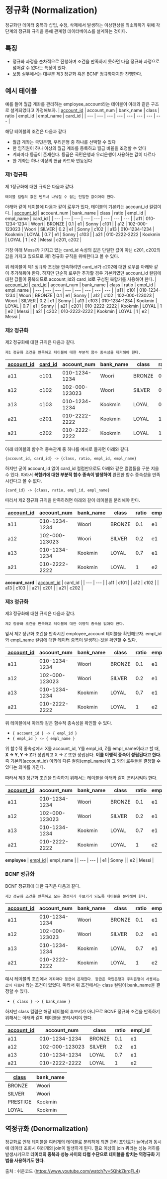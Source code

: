 # 정규화 (Normalization)
정규화란 데이터 중복과 삽입, 수정, 삭제에서 발생하는 이상현상을 최소화하기 위해 각 단계의 정규화 규칙을 통해 관계형 데이터베이스를 설계하는 것이다. 

## 특징
- 정규화 과정을 순차적으로 진행하며 조건을 만족하지 못하면 다음 정규화 과정으로 넘어갈 수 없다는 특징이 있다.
- 보통 실무에서는 대부분 제3 정규화 혹은 BCNF 정규화까지만 진행한다.

## 예시 테이블
예를 들어 월급 계좌를 관리하는 employee_account라는 테이블이 아래와 같은 구조로 설계되었다고 가정해보자. 
| <U>account_id</U>  | account_num | bank_name | class | ratio | empl_id | empl_name | card_id |
| --- | --- | --- | --- | --- | --- | --- | --- |

해당 테이블의 조건은 다음과 같다
- 월급 계좌는 국민은행, 우리은행 중 하나를 선택할 수 있다
- 한 임직원이 하나 이상의 월급 계좌를 등록하고 월급 비율을 조정할 수 있다
- 계좌마다 등급이 존재한다. 등급은 국민은행과 우리은행이 사용하는 값이 다르다
- 한 계좌는 하나 이상의 현금 카드와 연동된다

### 제1 정규화
제 1정규화에 대한 규칙은 다음과 같다.
```
테이블 컬럼의 값은 반드시 나눠질 수 없는 단일한 값이어야 한다.
```

아래와 같이 테이블에 다음과 같이 로우가 있다, 테이블의 기본키는 account_id 컬럼이다.
| <U>account_id</U> | account_num | bank_name | class | ratio | empl_id | empl_name | card_id |
| --- | --- | --- | --- | --- | --- | --- | --- |
| a11 | 010-1234-1234 | Woori | BRONZE | 0.1 | e1 | Sonny | c101 |
| a12 | 102-000-123023 | Woori | SILVER | 0.2 | e1 | Sonny | c102 |
| a13 | 010-1234-1234 | Kookmin | LOYAL | 0.7 | e1 | Sonny | c103 |
| a21 | 010-2222-2222 | Kookmin | LOYAL | 1 | e2 | Messi | c201, c202 |

가장 아래 Messi가 가지고 있는 card_id 속성의 값은 단일한 값이 아닌 c201, c202의 값을 가지고 있으므로 제1 정규화 규칙을 위배한다고 볼 수 있다.

위 테이블이 제1 정규화 조건을 만족하려면 card_id가 c202에 대한 로우를 아래와 같이 추가해줘야 한다. 하지만 단순히 로우만 추가할 경우 기본키였던 account_id 컬럼에 대한 값들이 중복되므로 account_id와 card_id로 구성된 복합키를 사용해야 한다.
| <U>account_id</U> | <U>card_id</U>  |  account_num | bank_name | class | ratio | empl_id | empl_name |
| --- | --- | --- | --- | --- | --- | --- | --- |
| a11 | c101 | 010-1234-1234 | Woori | BRONZE | 0.1 | e1 | Sonny | 
| a12 | c102 | 102-000-123023 | Woori | SILVER | 0.2 | e1 | Sonny | 
| a13 | c103 | 010-1234-1234 | Kookmin | LOYAL | 0.7 | e1 | Sonny | 
| a21 | c201 | 010-2222-2222 | Kookmin | LOYAL | 1 | e2 | Messi | 
| a21 | c202 | 010-2222-2222 | Kookmin | LOYAL | 1 | e2 | Messi | 


### 제2 정규화
제2 정규화에 대한 규칙은 다음과 같다.
```
제1 정규화 조건을 만족하고 테이블에 대한 부분적 함수 종속성을 제거해야 한다.
```

| <U>account_id</U> | <U>card_id</U>  | account_num | bank_name | class | ratio | empl_id | empl_name |
| --- | --- | --- | --- | --- | --- | --- | --- |
| a11 | c101 | 010-1234-1234 | Woori | BRONZE | 0.1 | e1 | Sonny | 
| a12 | c102 | 102-000-123023 | Woori | SILVER | 0.2 | e1 | Sonny | 
| a13 | c103 | 010-1234-1234 | Kookmin | LOYAL | 0.7 | e1 | Sonny | 
| a21 | c201 | 010-2222-2222 | Kookmin | LOYAL | 1 | e2 | Messi | 
| a21 | c202 | 010-2222-2222 | Kookmin | LOYAL | 1 | e2 | Messi | 

아래 테이블의 함수적 종속관계 중 하나를 예시로 들자면 아래와 같다.

`{account_id, card_id} -> {class, ratio, empl_id, empl_name}`

하지만 굳이 account_id 없이 card_id 컬럼만으로도 아래와 같은 컬럼들을 구분 지을 수 있다. 따라서 **복합키에 대한 부분적 함수 종속이 발생하여** 완전한 함수 종속성을 만족시킨다고 볼 수 없다.

`{card_id} -> {class, ratio, empl_id, empl_name}`

따라서 제2 정규화 규칙을 만족하려면 아래와 같이 테이블을 분리해야 한다.

| <U>account_id</U> | account_num | bank_name | class | ratio | empl_id | empl_name |
| --- | --- | --- | --- | --- | --- | --- |
| a11 | 010-1234-1234 | Woori | BRONZE | 0.1 | e1 | Sonny | 
| a12 | 102-000-123023 | Woori | SILVER | 0.2 | e1 | Sonny | 
| a13 | 010-1234-1234 | Kookmin | LOYAL | 0.7 | e1 | Sonny | 
| a21 | 010-2222-2222 | Kookmin | LOYAL | 1 | e2 | Messi | 

**account_card**
| <U>account_id</U> | card_id |
| --- | --- | 
| a11 | c101 | 
| a12 | c102 | 
| a13 | c103 | 
| a21 | c201 | 
| a21 | c202 | 

### 제3 정규화
제3 정규화에 대한 규칙은 다음과 같다.
```
제2 정규화 조건을 만족하고 테이블에 대한 이행적 종속을 없애야 한다.
```

앞서 제2 정규화 조건을 만족시킨 employee_account 테이블을 확인해보자. empl_id와 empl_name 컬럼에 대한 데이터 중복이 발생하는것을 확인할 수 있다.  

| <U>account_id</U> | account_num | bank_name | class | ratio | empl_id | empl_name |
| --- | --- | --- | --- | --- | --- | --- |
| a11 | 010-1234-1234 | Woori | BRONZE | 0.1 | e1 | Sonny | 
| a12 | 102-000-123023 | Woori | SILVER | 0.2 | e1 | Sonny | 
| a13 | 010-1234-1234 | Kookmin | LOYAL | 0.7 | e1 | Sonny | 
| a21 | 010-2222-2222 | Kookmin | LOYAL | 1 | e2 | Messi | 

위 테이블에서 아래와 같은 함수적 종속성을 확인할 수 있다.

- `{ account_id } -> { empl_id } `
- `{ empl_id } -> { empl_name } `


위 함수적 종속성에서 X를 account_id, Y를 empl_id, Z를 empl_name이라고 할 때, **X -> Y, Y -> Z**가 성립되고 X -> Z 또한 성립된다. **이를 이행적 종속이 성립된다고 한다.** 즉 기본키(account_id) 이외에 다른 컬럼(empl_name)이 그 외의 로우들을 결정할 수 있다는 의미를 가진다. 

따라서 제3 정규화 조건을 만족하기 위해서는 테이블을 아래와 같이 분리시켜야 한다.

| <u>account_id</u> | account_num | bank_name | class | ratio | empl_id |
| --- | --- | --- | --- | --- | --- | 
| a11 | 010-1234-1234 | Woori | BRONZE | 0.1 | e1 |
| a12 | 102-000-123023 | Woori | SILVER | 0.2 | e1 | 
| a13 | 010-1234-1234 | Kookmin | LOYAL | 0.7 | e1 | 
| a21 | 010-2222-2222 | Kookmin | LOYAL | 1 | e2 | 

**employee**
| <u>empl_id</u> | empl_name |
| --- | --- |
| e1 | Sonny | 
| e2 | Messi | 

### BCNF 정규화
BCNF 정규화에 대한 규칙은 다음과 같다.
```
제3 정규화 조건을 만족하고 모든 결정자가 후보키가 되도록 테이블을 분리해야 한다.
```

| <u>account_id</u> | account_num | bank_name | class | ratio | empl_id |
| --- | --- | --- | --- | --- | --- | 
| a11 | 010-1234-1234 | Woori | BRONZE | 0.1 | e1 |
| a12 | 102-000-123023 | Woori | SILVER | 0.2 | e1 | 
| a13 | 010-1234-1234 | Kookmin | LOYAL | 0.7 | e1 | 
| a21 | 010-2222-2222 | Kookmin | LOYAL | 1 | e2 | 

예시 테이블의 조건에서 `계좌마다 등급이 존재한다. 등급은 국민은행과 우리은행이 사용하는 값이 다르다` 라는 조건이 있었다. 따라서 위 조건에서는 class 컬럼이 bank_name을 결정할 수 있다. 

- `{ class } -> { bank_name }`

하지만 class 컬럼은 해당 테이블의 후보키가 아니므로 BCNF 정규화 조건을 만족하기 위해서는 아래와 같이 테이블을 분리시켜야 한다.


| <u>account_id</u> | account_num | class | ratio | empl_id |
| --- | --- | --- | --- |  --- | 
| a11 | 010-1234-1234 |  BRONZE | 0.1 | e1 |
| a12 | 102-000-123023 |  SILVER | 0.2 | e1 | 
| a13 | 010-1234-1234 |  LOYAL | 0.7 | e1 | 
| a21 | 010-2222-2222 |  LOYAL | 1 | e2 | 

| <u>class</u> | bank_name |
| --- | --- |
| BRONZE | Woori |
| SILVER | Woori |
| PRESTIGE | Kookmin |
| LOYAL | Kookmin |

## 역정규화 (Denormalization)
정규화로 인해 테이블을 여러개의 테이블로 분리하게 되면 관리 포인트가 늘어남과 동시에 데이터 조회시 여러개의 join이 발생하게 된다. 필요 이상의 join 쿼리는 성능 저하를 발생시키므로 **데이터의 중복과 성능 사이의 타협 수단으로 테이블을 합치는 역정규화 기법을 사용하기도 한다.**

출처 : 쉬운코드 (https://www.youtube.com/watch?v=5QhkZkrqFL4)
